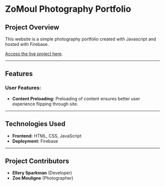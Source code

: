 # ZoMoul Photography Portfolio

## Project Overview
This website is a simple photography portfolio created with Javascript and hosted with Firebase. 


[Access the live project here](https://zomoul.web.app/).

---

## Features
### User Features:
- **Content Preloading:** Preloading of content ensures better user experience flipping through site.


---

## Technologies Used
- **Frontend:** HTML, CSS, JavaScript
- **Deployment:** Firebase

---


## Project Contributors
- **Ellery Sparkman** (Developer)
- **Zoe Mouligne** (Photographer)
